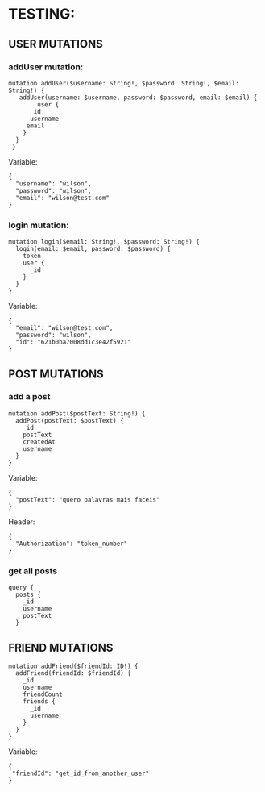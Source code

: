 # TESTING:

## USER MUTATIONS

### addUser mutation:

```
mutation addUser($username: String!, $password: String!, $email: String!) {
   addUser(username: $username, password: $password, email: $email) {
		user {
      _id
      username
     email
    }
  }
 }
```

Variable:

```
{
  "username": "wilson",
  "password": "wilson",
  "email": "wilson@test.com"
}
```

### login mutation:

```
mutation login($email: String!, $password: String!) {
  login(email: $email, password: $password) {
    token
    user {
      _id
    }
  }
}
```

Variable:

```
{
  "email": "wilson@test.com",
  "password": "wilson",
  "id": "621b0ba7008dd1c3e42f5921"
}
```

## POST MUTATIONS

### add a post

```
mutation addPost($postText: String!) {
  addPost(postText: $postText) {
    _id
    postText
    createdAt
    username
  }
}
```

Variable:

```
{
  "postText": "quero palavras mais faceis"
}
```

Header:

```
{
  "Authorization": "token_number"
}
```

### get all posts

```
query {
  posts {
    _id
    username
    postText
  }
```

## FRIEND MUTATIONS

```
mutation addFriend($friendId: ID!) {
  addFriend(friendId: $friendId) {
    _id
    username
    friendCount
    friends {
      _id
      username
    }
  }
}
```

Variable:

```
{
 "friendId": "get_id_from_another_user"
}
```
